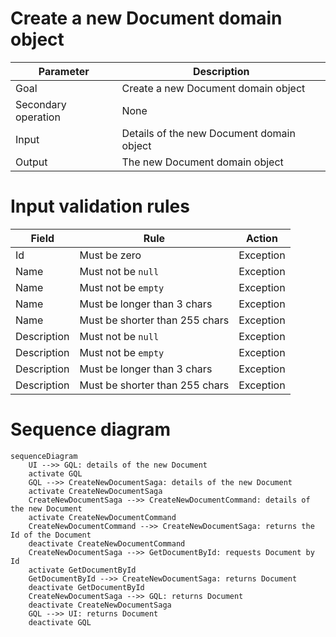 # Create a new Document domain object

| Parameter           | Description                               |
|---------------------|-------------------------------------------|
| Goal                | Create a new Document domain object       |
| Secondary operation | None                                      |
| Input               | Details of the new Document domain object |
| Output              | The new Document domain object            |

# Input validation rules

| Field       | Rule                           | Action    |
|-------------|--------------------------------|-----------|
| Id          | Must be zero                   | Exception |
| Name        | Must not be `null`             | Exception |
| Name        | Must not be `empty`            | Exception |
| Name        | Must be longer than 3 chars    | Exception |
| Name        | Must be shorter than 255 chars | Exception |
| Description | Must not be `null`             | Exception |
| Description | Must not be `empty`            | Exception |
| Description | Must be longer than 3 chars    | Exception |
| Description | Must be shorter than 255 chars | Exception |


# Sequence diagram

```mermaid
sequenceDiagram
    UI -->> GQL: details of the new Document
    activate GQL
    GQL -->> CreateNewDocumentSaga: details of the new Document
    activate CreateNewDocumentSaga
    CreateNewDocumentSaga -->> CreateNewDocumentCommand: details of the new Document
    activate CreateNewDocumentCommand
    CreateNewDocumentCommand -->> CreateNewDocumentSaga: returns the Id of the Document
    deactivate CreateNewDocumentCommand
    CreateNewDocumentSaga -->> GetDocumentById: requests Document by Id
    activate GetDocumentById
    GetDocumentById -->> CreateNewDocumentSaga: returns Document
    deactivate GetDocumentById
    CreateNewDocumentSaga -->> GQL: returns Document
    deactivate CreateNewDocumentSaga
    GQL -->> UI: returns Document
    deactivate GQL
```
